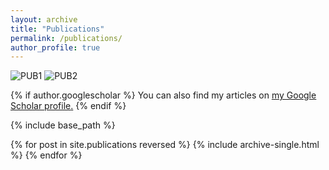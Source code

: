 ```yaml
---
layout: archive
title: "Publications"
permalink: /publications/
author_profile: true
---
```

![PUB1](https://xipeng13.github.io/homepage/images/PUBLICATION-1.jpg)
![PUB2](https://xipeng13.github.io/homepage/images/PUBLICATION-2.jpg)

{% if author.googlescholar %}
  You can also find my articles on <u><a href="{{author.googlescholar}}">my Google Scholar profile</a>.</u>
{% endif %}

{% include base_path %}

{% for post in site.publications reversed %}
  {% include archive-single.html %}
{% endfor %}
